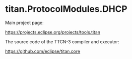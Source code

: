 # titan.ProtocolModules.DHCP

Main project page:

https://projects.eclipse.org/projects/tools.titan

The source code of the TTCN-3 compiler and executor:

https://github.com/eclipse/titan.core
